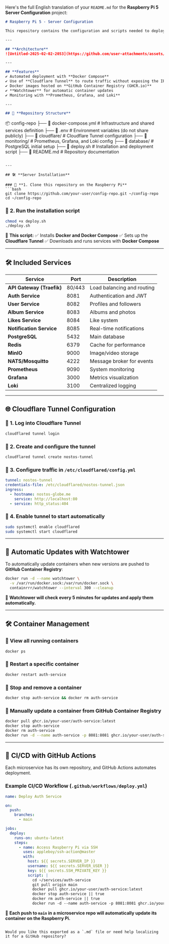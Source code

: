 Here's the full English translation of your `README.md` for the **Raspberry Pi 5 Server Configuration** project:

```markdown
# Raspberry Pi 5 - Server Configuration

This repository contains the configuration and scripts needed to deploy and manage server infrastructure on a **Raspberry Pi 5** using **Docker, Cloudflare Tunnel, and GitHub Actions**.

---

## **Architecture**
![Untitled-2025-02-02-2053](https://github.com/user-attachments/assets/c6bde141-1749-43af-a587-58dcb20208b4)

---

## **Features**
✔ Automated deployment with **Docker Compose**  
✔ Use of **Cloudflare Tunnel** to route traffic without exposing the IP address  
✔ Docker images hosted on **GitHub Container Registry (GHCR.io)**  
✔ **Watchtower** for automatic container updates  
✔ Monitoring with **Prometheus, Grafana, and Loki**  

---

## 📂 **Repository Structure**
```

📦 config-repo
├── 📄 docker-compose.yml  # Infrastructure and shared services definition
├── 📄 .env                 # Environment variables (do not share publicly)
├── 📂 cloudflare/          # Cloudflare Tunnel configuration
├── 📂 monitoring/          # Prometheus, Grafana, and Loki config
├── 📂 database/            # PostgreSQL initial setup
├── 📄 deploy.sh            # Installation and deployment script
├── 📄 README.md            # Repository documentation

````

---

## 🛠️ **Server Installation**

### 🔹 **1. Clone this repository on the Raspberry Pi**
```bash
git clone https://github.com/your-user/config-repo.git ~/config-repo
cd ~/config-repo
````

### 🔹 **2. Run the installation script**

```bash
chmod +x deploy.sh
./deploy.sh
```

📌 **This script:**
✅ Installs **Docker and Docker Compose**
✅ Sets up the **Cloudflare Tunnel**
✅ Downloads and runs services with **Docker Compose**

---

## 🛠️ **Included Services**

| **Service**               | **Port** | **Description**            |
| ------------------------- | -------- | -------------------------- |
| **API Gateway (Traefik)** | 80/443   | Load balancing and routing |
| **Auth Service**          | 8081     | Authentication and JWT     |
| **User Service**          | 8082     | Profiles and followers     |
| **Album Service**         | 8083     | Albums and photos          |
| **Likes Service**         | 8084     | Like system                |
| **Notification Service**  | 8085     | Real-time notifications    |
| **PostgreSQL**            | 5432     | Main database              |
| **Redis**                 | 6379     | Cache for performance      |
| **MinIO**                 | 9000     | Image/video storage        |
| **NATS/Mosquitto**        | 4222     | Message broker for events  |
| **Prometheus**            | 9090     | System monitoring          |
| **Grafana**               | 3000     | Metrics visualization      |
| **Loki**                  | 3100     | Centralized logging        |

---

## 🌐 **Cloudflare Tunnel Configuration**

### 🔹 **1. Log into Cloudflare Tunnel**

```bash
cloudflared tunnel login
```

### 🔹 **2. Create and configure the tunnel**

```bash
cloudflared tunnel create nostos-tunnel
```

### 🔹 **3. Configure traffic in `/etc/cloudflared/config.yml`**

```yaml
tunnel: nostos-tunnel
credentials-file: /etc/cloudflared/nostos-tunnel.json
ingress:
  - hostname: nostos-globe.me
    service: http://localhost:80
  - service: http_status:404
```

### 🔹 **4. Enable tunnel to start automatically**

```bash
sudo systemctl enable cloudflared
sudo systemctl start cloudflared
```

---

## 🔄 **Automatic Updates with Watchtower**

To automatically update containers when new versions are pushed to **GitHub Container Registry**:

```bash
docker run -d --name watchtower \
  -v /var/run/docker.sock:/var/run/docker.sock \
  containrrr/watchtower --interval 300 --cleanup
```

📌 **Watchtower will check every 5 minutes for updates and apply them automatically.**

---

## 🛠️ **Container Management**

### 📌 **View all running containers**

```bash
docker ps
```

### 📌 **Restart a specific container**

```bash
docker restart auth-service
```

### 📌 **Stop and remove a container**

```bash
docker stop auth-service && docker rm auth-service
```

### 📌 **Manually update a container from GitHub Container Registry**

```bash
docker pull ghcr.io/your-user/auth-service:latest
docker stop auth-service
docker rm auth-service
docker run -d --name auth-service -p 8081:8081 ghcr.io/your-user/auth-service:latest
```

---

## 📌 **CI/CD with GitHub Actions**

Each microservice has its own repository, and GitHub Actions automates deployment.

### **Example CI/CD Workflow (`.github/workflows/deploy.yml`)**

```yaml
name: Deploy Auth Service

on:
  push:
    branches:
      - main

jobs:
  deploy:
    runs-on: ubuntu-latest
    steps:
      - name: Access Raspberry Pi via SSH
        uses: appleboy/ssh-action@master
        with:
          host: ${{ secrets.SERVER_IP }}
          username: ${{ secrets.SERVER_USER }}
          key: ${{ secrets.SSH_PRIVATE_KEY }}
          script: |
            cd ~/services/auth-service
            git pull origin main
            docker pull ghcr.io/your-user/auth-service:latest
            docker stop auth-service || true
            docker rm auth-service || true
            docker run -d --name auth-service -p 8081:8081 ghcr.io/your-user/auth-service:latest
```

📌 **Each push to `main` in a microservice repo will automatically update its container on the Raspberry Pi.**

```

Would you like this exported as a `.md` file or need help localizing it for a GitHub repository?
```
